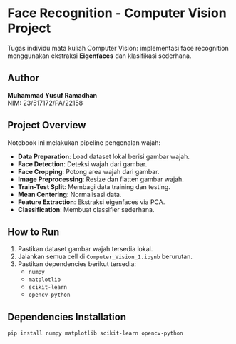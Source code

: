 # Face Recognition - Computer Vision Project

Tugas individu mata kuliah Computer Vision: implementasi face recognition menggunakan ekstraksi **Eigenfaces** dan klasifikasi sederhana.

## Author
**Muhammad Yusuf Ramadhan**  
NIM: 23/517172/PA/22158

## Project Overview
Notebook ini melakukan pipeline pengenalan wajah:
- **Data Preparation**: Load dataset lokal berisi gambar wajah.
- **Face Detection**: Deteksi wajah dari gambar.
- **Face Cropping**: Potong area wajah dari gambar.
- **Image Preprocessing**: Resize dan flatten gambar wajah.
- **Train-Test Split**: Membagi data training dan testing.
- **Mean Centering**: Normalisasi data.
- **Feature Extraction**: Ekstraksi eigenfaces via PCA.
- **Classification**: Membuat classifier sederhana.

## How to Run
1. Pastikan dataset gambar wajah tersedia lokal.
2. Jalankan semua cell di `Computer_Vision_1.ipynb` berurutan.
3. Pastikan dependencies berikut tersedia:
   - `numpy`
   - `matplotlib`
   - `scikit-learn`
   - `opencv-python`

## Dependencies Installation
```bash
pip install numpy matplotlib scikit-learn opencv-python
